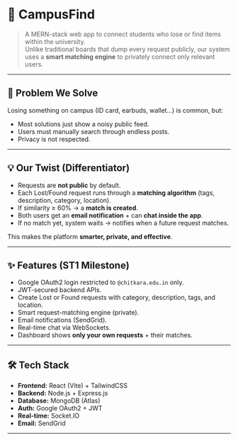 # 🎒 CampusFind

> A MERN-stack web app to connect students who lose or find items within the university.  
> Unlike traditional boards that dump every request publicly, our system uses a **smart matching engine** to privately connect only relevant users.

---

## 🚀 Problem We Solve
Losing something on campus (ID card, earbuds, wallet…) is common, but:
- Most solutions just show a noisy public feed.
- Users must manually search through endless posts.
- Privacy is not respected.

---

## 💡 Our Twist (Differentiator)
- Requests are **not public** by default.
- Each Lost/Found request runs through a **matching algorithm** (tags, description, category, location).
- If similarity ≥ 60% → a **match is created**.
- Both users get an **email notification** + can **chat inside the app**.
- If no match yet, system waits → notifies when a future request matches.

This makes the platform **smarter, private, and effective**.

---

## ✨ Features (ST1 Milestone)
- Google OAuth2 login restricted to `@chitkara.edu.in` only.
- JWT-secured backend APIs.
- Create Lost or Found requests with category, description, tags, and location.
- Smart request-matching engine (private).
- Email notifications (SendGrid).
- Real-time chat via WebSockets.
- Dashboard shows **only your own requests** + their matches.

---

## 🛠️ Tech Stack
- **Frontend:** React (Vite) + TailwindCSS  
- **Backend:** Node.js + Express.js  
- **Database:** MongoDB (Atlas)  
- **Auth:** Google OAuth2 + JWT  
- **Real-time:** Socket.IO  
- **Email:** SendGrid  

---



